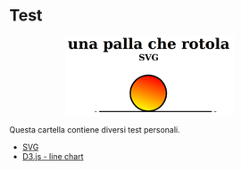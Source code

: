 # Test
<div align="center">
  <img src="https://github.com/mariocuomo/InfoVis/blob/main/test/imgs/palla-che-rotolaSVG.png" width="300">
</div>

Questa cartella contiene diversi test personali.

- [SVG](https://github.com/mariocuomo/InfoVis/tree/main/test/SVG)
- [D3.js - line chart](https://github.com/mariocuomo/InfoVis/tree/main/test/D3-lineChart)

